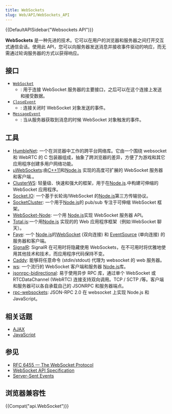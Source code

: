 ```yaml
---
title: WebSockets
slug: Web/API/WebSockets_API
---
```

{{DefaultAPISidebar("Websockets API")}}

**WebSockets** 是一种先进的技术。它可以在用户的浏览器和服务器之间打开交互式通信会话。使用此 API，您可以向服务器发送消息并接收事件驱动的响应，而无需通过轮询服务器的方式以获得响应。

## 接口

- [`WebSocket`](/zh-CN/docs/Web/API/WebSocket)
  - : 用于连接 WebSocket 服务器的主要接口，之后可以在这个连接上发送 和接受数据。
- [`CloseEvent`](/zh-CN/docs/Web/API/CloseEvent)
  - : 连接关闭时 WebSocket 对象发送的事件。
- [`MessageEvent`](/zh-CN/docs/Web/API/MessageEvent)
  - : 当从服务器获取到消息的时候 WebSocket 对象触发的事件。

## 工具

- [HumbleNet](https://hacks.mozilla.org/2017/06/introducing-humblenet-a-cross-platform-networking-library-that-works-in-the-browser/): 一个在浏览器中工作的跨平台网络库。它由一个围绕 websocket 和 WebRTC 的 C 包装器组成，抽象了跨浏览器的差异，方便了为游戏和其它应用程序创建多用户网络功能。
- [µWebSockets](https://github.com/uWebSockets/uWebSockets):由[C++11](https://isocpp.org/)和[Node.js](http://nodejs.org/) 实现的高度可扩展的 WebSocket 服务器和客户端.。
- [ClusterWS](https://github.com/ClusterWS/ClusterWS): 轻量级、快速和强大的框架，用于在[Node.js](http://nodejs.org/).中构建可伸缩的 WebSocket 应用程序。
- [Socket.IO](http://socket.io): 一个基于长轮询/WebSocket 的[Node.js](http://nodejs.org)第三方传输协议。
- [SocketCluster](http://socketcluster.io/): 一个用于[Node.js](http://nodejs.org)的 pub/sub 专注于可伸缩 WebSocket 框架。
- [WebSocket-Node](https://github.com/Worlize/WebSocket-Node): 一个用 [Node.js](http://nodejs.org/)实现 WebSocket 服务器 API。
- [Total.js](http://www.totaljs.com/):一个用[Node.js](http://www.nodejs.org/) 实现的的 Web 应用程序框架（例如:WebSocket 聊天）。
- [Faye](https://www.npmjs.com/package/faye-websocket): 一个 [Node.js](http://nodejs.org/)的[WebSocket](https://developer.mozilla.org/en-US/docs/Web/API/WebSockets_API) (双向连接) 和 [EventSource](https://developer.mozilla.org/en-US/docs/Web/API/EventSource/) (单向连接) 的服务器和客户端。
- [SignalR](http://signalr.net/): SignalR 在可用时将隐藏使用 WebSockets，在不可用时将优雅地使用其他技术和技术，而应用程序代码保持不变。
- [Caddy](https://caddyserver.com/docs/websocket): 能够将任意命令 (stdin/stdout) 代理为 websocket 的 web 服务器。
- [ws](https://github.com/websockets/ws): 一个流行的 WebSocket 客户端和服务器 [Node.js](http://nodejs.org/)库。
- [jsonrpc-bidirectional](https://github.com/bigstepinc/jsonrpc-bidirectional): 易于使用异步 RPC 库，通过单个 WebSocket 或 RTCDataChannel (WebRTC) 连接支持双向调用。TCP / SCTP /等。客户端和服务器可以各自承载自己的 JSONRPC 和服务器端点。
- [rpc-websockets](https://github.com/elpheria/rpc-websockets): JSON-RPC 2.0 在 websocket 上实现 Node.js 和 JavaScript。

## 相关话题

- [AJAX](/zh-CN/docs/AJAX)
- [JavaScript](/zh-CN/docs/JavaScript)

## 参见

- [RFC 6455 — The WebSocket Protocol](http://tools.ietf.org/html/rfc6455)
- [WebSocket API Specification](http://www.w3.org/TR/websockets/)
- [Server-Sent Events](/zh-CN/docs/Server-sent_events)

## 浏览器兼容性

{{Compat("api.WebSocket")}}
